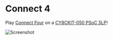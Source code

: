 # Connect 4

Play [Connect Four](https://en.wikipedia.org/wiki/Connect_Four) on a [CY8CKIT-050 PSoC 5LP](https://www.cypress.com/go/cy8ckit-050)!

![Screenshot](https://github.com/dmtucker/connect4/raw/master/screenshot.png)
